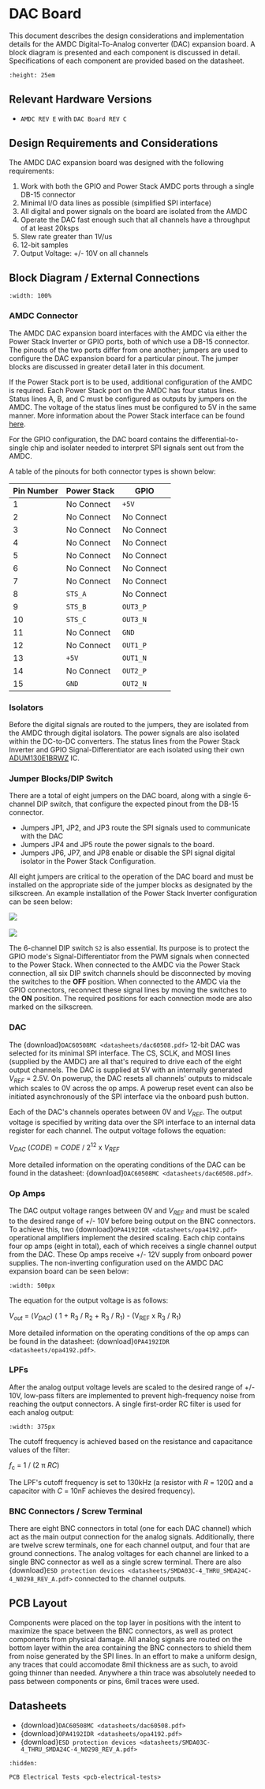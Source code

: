 # DAC Board
This document describes the design considerations and implementation details for the AMDC Digital-To-Analog converter (DAC) expansion board. A block diagram is presented and each component is discussed in detail. Specifications of each component are provided based on the datasheet.
```{image} images/amdc-dac.jpg
:height: 25em
```

## Relevant Hardware Versions

- `AMDC REV E` with `DAC Board REV C`

## Design Requirements and Considerations

The AMDC DAC expansion board was designed with the following requirements:
1. Work with both the GPIO and Power Stack AMDC ports through a single DB-15 connector
2. Minimal I/O data lines as possible (simplified SPI interface)
3. All digital and power signals on the board are isolated from the AMDC
4. Operate the DAC fast enough such that all channels have a throughput of at least 20ksps
5. Slew rate greater than 1V/us
6. 12-bit samples
7. Output Voltage: +/- 10V on all channels

## Block Diagram / External Connections

```{image} images/amdc-dac.svg
:width: 100%
```

### AMDC Connector

The AMDC DAC expansion board interfaces with the AMDC via either the Power Stack Inverter or GPIO ports, both of which use a DB-15 connector. The pinouts of the two ports differ from one another; jumpers are used to configure the DAC expansion board for a particular pinout. The jumper blocks are discussed in greater detail later in this document.

If the Power Stack port is to be used, additional configuration of the AMDC is required. Each Power Stack port on the AMDC has four status lines. Status lines A, B, and C must be configured as outputs by jumpers on the AMDC. The voltage of the status lines must be configured to 5V in the same manner. More information about the Power Stack interface can be found [here](/hardware/subsystems/power-stack.md).

For the GPIO configuration, the DAC board contains the differential-to-single chip and isolater needed to interpret SPI signals sent out from the AMDC.

A table of the pinouts for both connector types is shown below:

| Pin Number | Power Stack | GPIO       |
|------------|-------------|------------|
| 1          | No Connect  | `+5V`      |
| 2          | No Connect  | No Connect |
| 3          | No Connect  | No Connect |
| 4          | No Connect  | No Connect |
| 5          | No Connect  | No Connect |
| 6          | No Connect  | No Connect |
| 7          | No Connect  | No Connect |
| 8          | `STS_A`     | No Connect |
| 9          | `STS_B`     | `OUT3_P`   |
| 10         | `STS_C`     | `OUT3_N`   |
| 11         | No Connect  | `GND`      |
| 12         | No Connect  | `OUT1_P`   |
| 13         | `+5V`       | `OUT1_N`   |
| 14         | No Connect  | `OUT2_P`   |
| 15         | `GND`       | `OUT2_N`   |

### Isolators

Before the digital signals are routed to the jumpers, they are isolated from the AMDC through digital isolators. The power signals are also isolated within the DC-to-DC converters. The status lines from the Power Stack Inverter and GPIO Signal-Differentiator are each isolated using their own [ADUM130E1BRWZ](https://www.analog.com/media/en/technical-documentation/data-sheets/ADuM130D_130E_131D_131E.pdf) IC.

### Jumper Blocks/DIP Switch

There are a total of eight jumpers on the DAC board, along with a single 6-channel DIP switch, that configure the expected pinout from the DB-15 connector. 

- Jumpers JP1, JP2, and JP3 route the SPI signals used to communicate with the DAC 
- Jumpers JP4 and JP5 route the power signals to the board. 
- Jumpers JP6, JP7, and JP8 enable or disable the SPI signal digital isolator in the Power Stack Configuration. 

All eight jumpers are critical to the operation of the DAC board and must be installed on the appropriate side of the jumper blocks as designated by the silkscreen. An example installation of the Power Stack Inverter configuration can be seen below:

<img src="images/amdc-dac-jmp1.jpg" style="max-width:580px">

<br>
<br>

<img src="images/amdc-dac-jmp2.jpg" style="max-width:580px">

The 6-channel DIP switch ```S2``` is also essential. Its purpose is to protect the GPIO mode's Signal-Differentiator from the PWM signals when connected to the Power Stack. When connected to the AMDC via the Power Stack connection, all six DIP switch channels should be disconnected by moving the switches to the **OFF** position. When connected to the AMDC via the GPIO connectors, reconnect these signal lines by moving the switches to the **ON** position. The required positions for each connection mode are also marked on the silkscreen.

### DAC

The {download}`DAC60508MC <datasheets/dac60508.pdf>` 12-bit DAC was selected for its minimal SPI interface. The CS, SCLK, and MOSI lines (supplied by the AMDC) are all that's required to drive each of the eight output channels. The DAC is supplied at 5V with an internally generated _V_<sub>_REF_</sub> = 2.5V. On powerup, the DAC resets all channels' outputs to midscale which scales to 0V across the op amps. A powerup reset event can also be initiated asynchronously of the SPI interface via the onboard push button.

Each of the DAC's channels operates between 0V and _V_<sub>_REF_</sub>. The output voltage is specified by writing data over the SPI interface to an internal data register for each channel. The output voltage follows the equation:

_V_<sub>_DAC_</sub> (_CODE_) = _CODE_ / 2<sup>12</sup> x _V_<sub>_REF_</sub>

More detailed information on the operating conditions of the DAC can be found in the datasheet: {download}`DAC60508MC <datasheets/dac60508.pdf>`.

### Op Amps

The DAC output voltage ranges between 0V and _V_<sub>_REF_</sub> and must be scaled to the desired range of +/- 10V before being output on the BNC connectors. To achieve this, two {download}`OPA4192IDR <datasheets/opa4192.pdf>` operational amplifiers implement the desired scaling. Each chip contains four op amps (eight in total), each of which receives a single channel output from the DAC. These Op amps receive +/- 12V supply from onboard power supplies. The non-inverting configuration used on the AMDC DAC expansion board can be seen below:

```{image} images/amdc-dac_op_amp.svg
:width: 500px
```

The equation for the output voltage is as follows:

_V_<sub>_out_</sub> = (_V_<sub>_DAC_</sub>) ( 1 + R<sub>3</sub> / R<sub>2</sub> + R<sub>3</sub> / R<sub>1</sub>) - (V<sub>REF</sub> x R<sub>3</sub> / R<sub>1</sub>)

More detailed information on the operating conditions of the op amps can be found in the datasheet: {download}`OPA4192IDR <datasheets/opa4192.pdf>`.

### LPFs

After the analog output voltage levels are scaled to the desired range of +/- 10V, low-pass filters are implemented to prevent high-frequency noise from reaching the output connectors. A single first-order RC filter is used for each analog output:

```{image} images/amdc-dac_lpf.svg
:width: 375px
```

The cutoff frequency is achieved based on  the resistance and capacitance values of the filter:

_f_<sub>c</sub> = 1 / (2 π _RC_)

The LPF's cutoff frequency is set to 130kHz (a resistor with _R_ = 120Ω and a capacitor with _C_ = 10nF achieves the desired frequency).

### BNC Connectors / Screw Terminal 

There are eight BNC connectors in total (one for each DAC channel) which act as the main output connection for the analog signals. Additionally, there are twelve screw terminals, one for each channel output, and four that are ground connections. The analog voltages for each channel are linked to a single BNC connector as well as a single screw terminal. There are also {download}`ESD protection devices <datasheets/SMDA03C-4_THRU_SMDA24C-4_N0298_REV_A.pdf>` connected to the channel outputs.

## PCB Layout

Components were placed on the top layer in positions with the intent to maximize the space between the BNC connectors, as well as protect components from physical damage. All analog signals are routed on the bottom layer within the area containing the BNC connectors to shield them from noise generated by the SPI lines. In an effort to make a uniform design, any traces that could accomodate 8mil thickness are as such, to avoid going thinner than needed. Anywhere a thin trace was absolutely needed to pass between components or pins, 6mil traces were used. 

## Datasheets

- {download}`DAC60508MC <datasheets/dac60508.pdf>`
- {download}`OPA4192IDR <datasheets/opa4192.pdf>`
- {download}`ESD protection devices <datasheets/SMDA03C-4_THRU_SMDA24C-4_N0298_REV_A.pdf>`


```{toctree}
:hidden:

PCB Electrical Tests <pcb-electrical-tests>
```